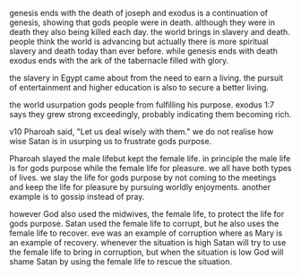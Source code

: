 genesis ends with the death of joseph and exodus is a continuation of genesis, showing
that gods people were in death. although they were in death they also being killed
each day. the world brings in slavery and death. people think the world is advancing but
actually there is more spiritual slavery and death today than ever before. while genesis ends with death exodus ends with the ark of the tabernacle filled with glory.

the slavery in Egypt came about from the need to earn a living. the pursuit of entertainment and higher education is also to secure a better living.

the world usurpation gods people from fulfilling his purpose. exodus 1:7 says they grew strong exceedingly, probably indicating them becoming rich.

v10 Pharoah said, "Let us deal wisely with them." we do not realise how wise Satan is in usurping us to frustrate gods purpose.

Pharoah slayed the male lifebut kept the female life. in principle the male life is for gods purpose while the female life for pleasure. we all have both types of lives. we slay the life for gods purpose by not coming to the meetings and keep the life for pleasure by pursuing worldly enjoyments. another example is to gossip instead of pray.

however God also used the midwives, the female life, to protect the life for gods purpose. Satan used the female life to corrupt, but he also uses the female life to recover. eve was an example of corruption where as Mary is an example of recovery. whenever the situation is high Satan will try to use the female life to bring in corruption, but when the situation is low God will shame Satan by using the female life to rescue the situation.
